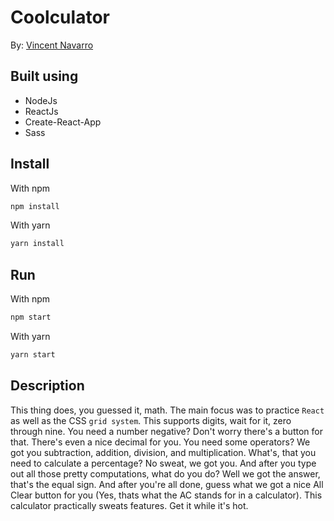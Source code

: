 # Coolculator
By: [Vincent Navarro]


## Built using
- NodeJs
- ReactJs
- Create-React-App
- Sass

## Install
With npm
```sh
npm install
```
With yarn
```sh
yarn install
```

## Run
With npm
```sh
npm start
```
With yarn
```sh
yarn start
```

## Description
This thing does, you guessed it, math. The main focus was to practice `React` as well as the CSS `grid system`. This supports digits, wait for it, zero through nine. You need a number negative? Don't worry there's a button for that. There's even a nice decimal for you. You need some operators? We got you subtraction, addition, division, and multiplication. What's, that you need to calculate a percentage? No sweat, we got you. And after you type out all those pretty computations, what do you do? Well we got the answer, that's the equal sign. And after you're all done, guess what we got a nice All Clear button for you (Yes, thats what the AC stands for in a calculator). This calculator practically sweats features. Get it while it's hot.

[Vincent Navarro]: <http://vincentnavarro.com>
